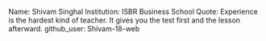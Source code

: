 Name: Shivam Singhal
Institution: ISBR Business School
Quote: Experience is the hardest kind of teacher. It gives you the test first and the lesson afterward.
github_user: Shivam-18-web
